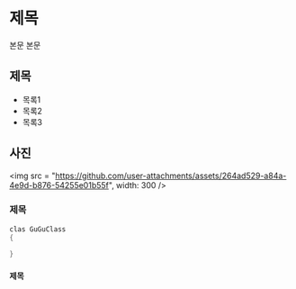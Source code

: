 # 제목
본문 본문

## 제목

- 목록1
- 목록2
- 목록3

## 사진
<img src = "https://github.com/user-attachments/assets/264ad529-a84a-4e9d-b876-54255e01b55f", width: 300 />

### 제목
```java
clas GuGuClass
{
    
}
```
#### 제목

